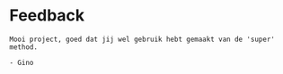 # Feedback

```
Mooi project, goed dat jij wel gebruik hebt gemaakt van de 'super' method.

- Gino
```